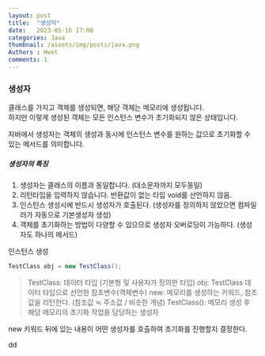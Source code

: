 ```yaml
---
layout: post
title:  "생성자"
date:   2023-05-16 17:00
categories: Java
thumbnail: /assets/img/posts/java.png
Authors : Hwet
comments: 1
---
```


<h3>생성자</h3>
<p>클래스를 가지고 객체를 생성되면, 해당 객체는 메모리에 생성됩니다.<br>
하지만 이렇게 생성된 객체는 모든 인스턴스 변수가 초기화되지 않은 상태입니다.</p>
<p>자바에서 생성자는 객체의 생성과 동시에 인스턴스 변수를 원하는 값으로 초기화할 수 있는 메서드를 의미합니다.</p>

##### 생성자의 특징
1. 생성자는 클래스의 이름과 동일합니다. (대소문자까지 모두동일)
2. 리턴타입을 입력하지 않습니다. 반환값이 없는 타입 void를 선언하지 않음.
3. 인스턴스 생성시에 반드시 생성자가 호출된다. (생성자를 정의하지 않았으면 컴파일러가 자동으로 기본생성자 생성)
4. 객체를 초기화하는 방법이 다양할 수 있으므로 생성자 오버로딩이 가능하다. (생성자도 하나의 메서드)

<p>인스턴스 생성</p>

```java
TestClass obj = new TestClass();
```

> TestClass: 데이터 타입 (기본형 및 사용자가 정의한 타입)
> obj: TestClass 데이터 타입으로 선언한 참조변수(객체변수)
> new: 메모리를 생성하는 키워드, 참조값을 리턴한다. (참조값 ≒ 주소값 / 비슷한 개념)
> TestClass(): 메모리 생성 후 해당 메모리의 초기화 작업을 담당하는 생성자 

<p>new 키워드 뒤에 있는 내용이 어떤 생성자를 호출하여 초기화를 진행할지 결정한다. </p>
<p>dd</p>
